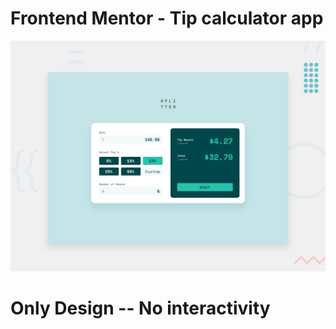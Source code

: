 # Frontend Mentor - Tip calculator app

![Design preview for the Tip calculator app coding challenge](./design/desktop-preview.jpg)

# Only Design -- No interactivity